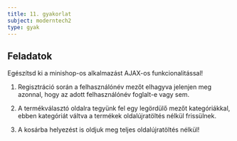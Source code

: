 ```yaml
---
title: 11. gyakorlat
subject: moderntech2
type: gyak
---
```


Feladatok
---------

Egészítsd ki a minishop-os alkalmazást AJAX-os funkcionalitással!

1. Regisztráció során a felhasználónév mezőt elhagyva jelenjen meg azonnal, hogy az adott felhasználónév foglalt-e vagy sem.

2. A termékválasztó oldalra tegyünk fel egy legördülő mezőt kategóriákkal, ebben kategóriát váltva a termékek oldalújratöltés nélkül frissülnek.

3. A kosárba helyezést is oldjuk meg teljes oldalújratöltés nélkül!
